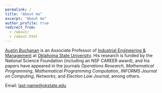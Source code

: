 ```yaml
---
permalink: /
title: "About me"
excerpt: "About me"
author_profile: true
redirect_from: 
  - /about/
  - /about.html
---
```


[Austin Buchanan](https://ceat.okstate.edu/iem/people/buchanan-faculty-profile.html) is an Associate Professor of [Industrial Engineering & Management](https://ceat.okstate.edu/iem/) at [Oklahoma State University](https://go.okstate.edu/). His research is funded by the National Science Foundation (including an NSF CAREER award), and his papers have appeared in the journals _Operations Research_, _Mathematical Programming_, _Mathematical Programming Computation_, _INFORMS Journal on Computing_, _Networks_, and _Election Law Journal_, among others.

Email: last-name@okstate.edu
